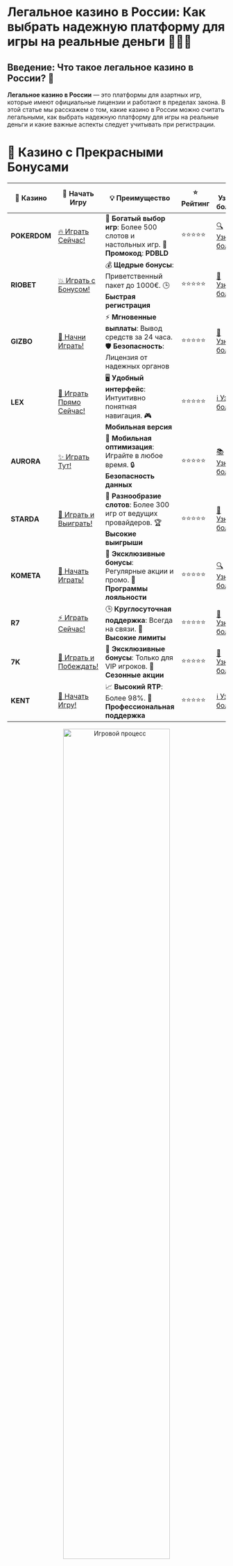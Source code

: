 # **Легальное казино в России: Как выбрать надежную платформу для игры на реальные деньги** 🎰🇷🇺

## Введение: Что такое **легальное казино в России**? 🤔

**Легальное казино в России** — это платформы для азартных игр, которые имеют официальные лицензии и работают в пределах закона. В этой статье мы расскажем о том, какие казино в России можно считать легальными, как выбрать надежную платформу для игры на реальные деньги и какие важные аспекты следует учитывать при регистрации.

# 🌟 Казино с Прекрасными Бонусами

| 🎲 **Казино** | 🔗 **Начать Игру** | 💡 **Преимущество** | ⭐ **Рейтинг** | 🔗 **Узнать больше** | 🆕 **Новая информация** |
|--------------|---------------------|---------------------|----------------|----------------------|-------------------------|
| **POKERDOM**  | [🔥 Играть Сейчас!](https://brandplay.link/4k77v2yx) | 🎉 **Богатый выбор игр**: Более 500 слотов и настольных игр. 🎁 **Промокод**: **PDBLD** | ⭐⭐⭐⭐⭐ | [🔍 Узнать больше](https://brandplay.link/4k77v2yx) | 🏆 **Победители турниров** получают эксклюзивные подарки! |
| **RIOBET**    | [💥 Играть с Бонусом!](https://brandplay.link/7xBLTPyj) | 💰 **Щедрые бонусы**: Приветственный пакет до 1000€. 🕒 **Быстрая регистрация** | ⭐⭐⭐⭐⭐ | [📖 Узнать больше](https://brandplay.link/7xBLTPyj) | 💬 **Поддержка 24/7** для комфортной игры в любое время! |
| **GIZBO**     | [🚀 Начни Играть!](https://brandplay.link/bprXw4YV) | ⚡ **Мгновенные выплаты**: Вывод средств за 24 часа. 🛡️ **Безопасность**: Лицензия от надежных органов | ⭐⭐⭐⭐⭐ | [📝 Узнать больше](https://brandplay.link/bprXw4YV) | 🔒 **SSL-шифрование** для максимальной безопасности данных игроков. |
| **LEX**       | [💎 Играть Прямо Сейчас!](https://brandplay.link/zW4hdDFV) | 🖥️ **Удобный интерфейс**: Интуитивно понятная навигация. 🎮 **Мобильная версия** | ⭐⭐⭐⭐⭐ | [ℹ️ Узнать больше](https://brandplay.link/zW4hdDFV) | 📱 **Поддержка всех мобильных устройств** для удобства игры в любом месте. |
| **AURORA**    | [✨ Играть Тут!](https://10trafic-stat2.com/click/668546556bcc6313411604bd/6766/13032/subaccount) | 📱 **Мобильная оптимизация**: Играйте в любое время. 🔒 **Безопасность данных** | ⭐⭐⭐⭐⭐ | [📚 Узнать больше](https://10trafic-stat2.com/click/668546556bcc6313411604bd/6766/13032/subaccount) | 🌍 **Международная лицензия** на деятельность в разных странах. |
| **STARDА**    | [🎉 Играть и Выиграть!](https://brandplay.link/fB7xwRFL) | 🎰 **Разнообразие слотов**: Более 300 игр от ведущих провайдеров. 🏆 **Высокие выигрыши** | ⭐⭐⭐⭐⭐ | [🔎 Узнать больше](https://brandplay.link/fB7xwRFL) | 🎉 **Ежемесячные турниры** с крупными призами! |
| **KOMETA**    | [🎁 Начать Играть!](https://brandplay.link/8ZymQJV8) | 🎁 **Эксклюзивные бонусы**: Регулярные акции и промо. 🔄 **Программы лояльности** | ⭐⭐⭐⭐⭐ | [🔍 Узнать больше](https://brandplay.link/8ZymQJV8) | 🌟 **Персонализированные предложения** для долгосрочных игроков. |
| **R7**        | [⚡ Играть Сейчас!](https://brandplay.link/bMd3Yjsw) | 🕒 **Круглосуточная поддержка**: Всегда на связи. 💸 **Высокие лимиты** | ⭐⭐⭐⭐⭐ | [📖 Узнать больше](https://brandplay.link/bMd3Yjsw) | 🎯 **Рейтинг игроков** для лучших участников. |
| **7K**        | [🎯 Играть и Побеждать!](https://brandplay.link/BvQyFShp) | 🌟 **Эксклюзивные бонусы**: Только для VIP игроков. 🎉 **Сезонные акции** | ⭐⭐⭐⭐⭐ | [📝 Узнать больше](https://brandplay.link/BvQyFShp) | 🥇 **Особые привилегии** для постоянных игроков. |
| **KENT**      | [🔑 Начать Игру!](https://brandplay.link/Fv2WP3js) | 📈 **Высокий RTP**: Более 98%. 💼 **Профессиональная поддержка** | ⭐⭐⭐⭐⭐ | [ℹ️ Узнать больше](https://brandplay.link/Fv2WP3js) | 💬 **Поддержка на нескольких языках** для удобства игроков. |

<div align="center"> <img src="https://i.pinimg.com/originals/1d/b3/25/1db325483acbe642c6d4e6fdd73a4988.gif" alt="Игровой процесс" width="70%"> </div>
---

# 🚀 Быстрые Выигрыши и Поддержка

| 🎲 **Казино** | 🔗 **Начать Игру** | 💡 **Преимущество** | ⭐ **Рейтинг** | 🔗 **Узнать больше** | 🆕 **Новая информация** |
|--------------|---------------------|---------------------|----------------|----------------------|-------------------------|
| **GAMA**      | [🎯 Играть Прямо Сейчас!](https://brandplay.link/j6NMKsDz) | 🔍 **Интуитивный интерфейс**: Легкость использования. 🏅 **Престижные турниры** | ⭐⭐⭐⭐☆ | [🔎 Узнать больше](https://brandplay.link/j6NMKsDz) | 🏆 **Турниры с большими призами** каждый месяц. |
| **ONION**     | [💥 Играть и Выигрывать!](https://brandplay.link/zBGRVpQ9) | 🤑 **Низкие ставки**: Идеально для начинающих. 🔄 **Быстрые выводы** | ⭐⭐⭐⭐☆ | [🔍 Узнать больше](https://brandplay.link/zBGRVpQ9) | 🎮 **Казино для новичков** с простыми правилами. |
| **ЧЕМПИОН**   | [🏅 Играть в Турнире!](https://temon-gter.cfd/go/lRq?p80412p304504pcc44t17455) | 🏅 **Лояльная программа**: Награды за активность. 🎁 **Ежемесячные бонусы** | ⭐⭐⭐⭐☆ | [📖 Узнать больше](https://temon-gter.cfd/go/lRq?p80412p304504pcc44t17455) | 🥇 **Турниры и лояльность** — каждый шаг вознаграждается. |
| **VAVADA**    | [🚀 Играть Без Ожидания!](https://vavadapartner.pro/?promo=ea5c9275-6854-4505-94fc-95ab18221945-linkb2) | 🚀 **Быстрая регистрация**: Начните играть мгновенно. 🔐 **Безопасные транзакции** | ⭐⭐⭐⭐☆ | [📝 Узнать больше](https://vavadapartner.pro/?promo=ea5c9275-6854-4505-94fc-95ab18221945-linkb2) | 🏆 **Программа для новых игроков** с бонусами за регистрацию. |
| **FRIENDS**   | [🎉 Играть и Развлекаться!](https://gofriends.mba/linkb2) | 🤝 **Социальные игры**: Играйте с друзьями. 🌐 **Мультиплатформенность** | ⭐⭐⭐⭐☆ | [ℹ️ Узнать больше](https://gofriends.mba/linkb2) | 🎮 **Играйте с друзьями** и зарабатывайте бонусы за совместные действия. |
| **1WIN**      | [⚡ Играть и Выигрывать!](https://brandplay.link/smXVpBbG) | 🏆 **Спортивные ставки**: Широкий выбор видов спорта. 💵 **Высокие коэффициенты** | ⭐⭐⭐⭐☆ | [📚 Узнать больше](https://brandplay.link/smXVpBbG) | ⚽ **Бонусы на спортивные ставки** для активных игроков. |
| **DRIP**      | [💥 Играть Сразу!](https://drp-ircp01.com/c07e6a3db) | 🌐 **Инновационные игры**: Новейшие игровые технологии. 🛡️ **Высокая безопасность** | ⭐⭐⭐⭐☆ | [🔎 Узнать больше](https://drp-ircp01.com/c07e6a3db) | 🔧 **Инновационные функции** для удобства игры. |
| **JOYCASINO** | [🎰 Играть И Побеждать!](https://rpc30.call2me.pro/?/ru/registration?apkpop=0&partner=p24970p3291217pc98f) | 🎁 **Приятные бонусы**: Ежедневные акции и подарки. 🕹️ **Разнообразие игр** | ⭐⭐⭐⭐☆ | [🔍 Узнать больше](https://rpc30.call2me.pro/?/ru/registration?apkpop=0&partner=p24970p3291217pc98f) | 🎉 **Щедрые фриспины** для новых игроков. |
| **PLAYFORTUNA** | [🔥 Играть С Бонусом!](https://fortunapromo.net/alt/playfortuna/registration?0dc4a9362a71feb7e3f165fb8e766f70) | 🎉 **Регулярные акции**: Бонусы, фриспины и многое другое. 🏅 **Турниры** | ⭐⭐⭐⭐☆ | [📚 Узнать больше](https://fortunapromo.net/alt/playfortuna/registration?0dc4a9362a71feb7e3f165fb8e766f70) | 🎯 **Выгодные предложения** на популярные игры. |
| **SYKAA**     | [💸 Играть Сейчас!](https://s-two-way.com/?source=linkb2&pid=30697) | 💸 **Доступные ставки**: Идеально для новичков. 🎁 **Щедрые бонусы** | ⭐⭐⭐⭐☆ | [🔍 Узнать больше](https://s-two-way.com/?source=linkb2&pid=30697) | 💥 **Акции с большими бонусами** для новичков и опытных игроков. |

<div align="center"> <img src="https://schaeffers-cdn.s3.amazonaws.com/images/default-source/schaeffers-cdn-images/default-images/sectors/bigstock-casino-gambling-concept-with-f-369012793.jpg?sfvrsn=493ad806_4" alt="Игровой процесс" width="70%"> </div>
---

# 💸 Казино с Привлекательными Программами Лояльности

| 🎲 **Казино** | 🔗 **Начать Игру** | 💡 **Преимущество** | ⭐ **Рейтинг** | 🔗 **Узнать больше** | 🆕 **Новая информация** |
|--------------|---------------------|---------------------|----------------|----------------------|-------------------------|
| **KOMETA**    | [🎯 Начни Играть!](https://brandplay.link/8ZymQJV8) | 🎁 **Эксклюзивные бонусы**: Регулярные акции и промо. 🔄 **Программы лояльности** | ⭐⭐⭐⭐⭐ | [🔍 Узнать больше](https://brandplay.link/8ZymQJV8) | 🌟 **Персонализированные предложения** для долгосрочных игроков. |
| **1Xslots**   | [🏅 Играть Прямо Сейчас!](https://brandplay.link/hSB1khtr) | 🎉 **Множество акций**: Еженедельные бонусы и турниры. 🛡️ **Безопасность** | ⭐⭐⭐⭐⭐ | [📚 Узнать больше](https://brandplay.link/hSB1khtr) | 🏅 **Награды за активность**: участники программы лояльности получают специальные привилегии. |
| **R7**        | [🚀 Играть Сейчас!](https://brandplay.link/bMd3Yjsw) | 🕒 **Круглосуточная поддержка**: Всегда на связи. 💸 **Высокие лимиты** | ⭐⭐⭐⭐⭐ | [📖 Узнать больше](https://brandplay.link/bMd3Yjsw) | 💬 **VIP-поддержка** для постоянных игроков с приоритетом. |

<div align="center"> <img src="https://i.pinimg.com/originals/1d/b3/25/1db325483acbe642c6d4e6fdd73a4988.gif" alt="Игровой процесс" width="70%"> </div>
---

---

## Как выбрать легальное казино в России? 🧐

### 1. **Наличие лицензии** 🔒

Первое, на что стоит обратить внимание — это лицензия. Легальные казино в России обязаны иметь лицензию, выданную государственным или международным регулятором, чтобы предоставлять услуги игрокам. Без лицензии казино не могут легально работать на территории России, что гарантирует безопасность и честность игр.

### 2. **Надежные платежные системы** 💳

Важно выбрать казино, которое поддерживает проверенные и безопасные способы пополнения счета и вывода средств. Легальные казино предоставляют широкий выбор платежных систем, включая банковские карты, электронные кошельки и криптовалюты, и гарантируют быстрые и безопасные транзакции.

### 3. **Отзывы игроков и репутация** ⭐

Перед регистрацией в казино стоит ознакомиться с отзывами других игроков. Легальные казино в России обычно имеют хорошие отзывы, прозрачные условия и честную игру. Обратите внимание на мнения игроков на специализированных форумах и сайтах.

---

## Лучшие легальные казино в России для игры на реальные деньги 🎯

### 1. **Pokerdom** 🎮

**Pokerdom** — это одно из популярных и надежных казино в России с лицензией. Оно предлагает широкий выбор игр, включая **слоты**, **рулетку** и **покер**. **Pokerdom** также отличается высококачественным обслуживанием и быстрыми выплатами.

### 2. **Riobet** 🏆

**Riobet** — это казино, которое также имеет лицензию и активно работает в России. Здесь вы найдете разнообразие игр, а также щедрые бонусы за регистрацию. Платформа поддерживает несколько способов вывода средств и гарантирует безопасные транзакции.

### 3. **Gizbo** 💰

**Gizbo** — еще одно проверенное казино, которое можно назвать легальным в России. Казино предлагает разнообразие игр, включая **слоты** и **игры с живыми дилерами**, а также удобные способы вывода средств.

### 4. **LEX** 🎲

**LEX** — это легальное казино с лицензией, которое предлагает игрокам не только хорошие бонусы за регистрацию, но и качественные игры от известных провайдеров. Платформа поддерживает популярные платежные системы и гарантирует безопасность данных.

---

## Важные аспекты игры в легальном казино в России 🎯

### 1. **Проверка возраста и идентификация игроков** 📜

Легальные казино требуют от игроков подтверждения возраста и личности. Обычно это делается через процедуру KYC (Know Your Customer), которая помогает предотвратить мошенничество и обеспечивать безопасность платформы.

### 2. **Ответственная игра** 🧠

Легальные казино обязаны предоставлять информацию и инструменты для ответственной игры. В таких казино можно установить лимиты на депозиты, время игры и другие параметры, чтобы избежать проблем с азартными играми.

### 3. **Вывод средств** 💵

Легальные казино всегда предоставляют прозрачные условия вывода средств. Обратите внимание на минимальные суммы для вывода, возможные комиссии и сроки обработки запросов на вывод.

---

## Где можно найти легальное казино в России? 🌍

Если вы хотите играть в легальное казино в России, вот несколько проверенных платформ, которые гарантируют безопасность и честность игры:

- **Pokerdom** — одно из самых популярных казино в России с лицензией и разнообразием игр.
- **Riobet** — легальное казино с широким выбором слотов и быстрыми выплатами.
- **Gizbo** — надежное казино с лицензией и разнообразием игр, включая эксклюзивные предложения.
- **LEX** — казино с хорошей репутацией, которое предлагает бонусы и удобные способы вывода средств.

---

## Заключение: Почему стоит выбирать **легальное казино в России**? 💡

Выбор **легального казино в России** — это залог вашей безопасности и уверенности в честности игры. Легальные платформы обеспечивают надежные платежные системы, прозрачные условия и защиту личных данных. Используйте только проверенные казино с лицензией, чтобы избежать неприятных ситуаций и наслаждаться азартными играми без риска.

---

## Часто задаваемые вопросы (FAQ) ❓

### 1. **Какие казино в России легальны?** 🎮
В России легальными являются казино с международными лицензиями, такими как **Pokerdom**, **Riobet**, **Gizbo** и **LEX**.

### 2. **Как выбрать безопасное казино?** 🔒
Проверьте наличие лицензии, отзывы игроков и условия вывода средств. Выбирайте платформы с проверенными методами оплаты и высокой репутацией.

### 3. **Можно ли выиграть реальные деньги в легальных казино?** 💰
Да, в легальных казино можно выигрывать реальные деньги. Важно выбрать платформу с хорошими условиями для игры и вывода средств.

---

Играйте в **легальные казино в России**, выбирайте проверенные платформы и выигрывайте реальные деньги безопасно и честно! 💰🎰
